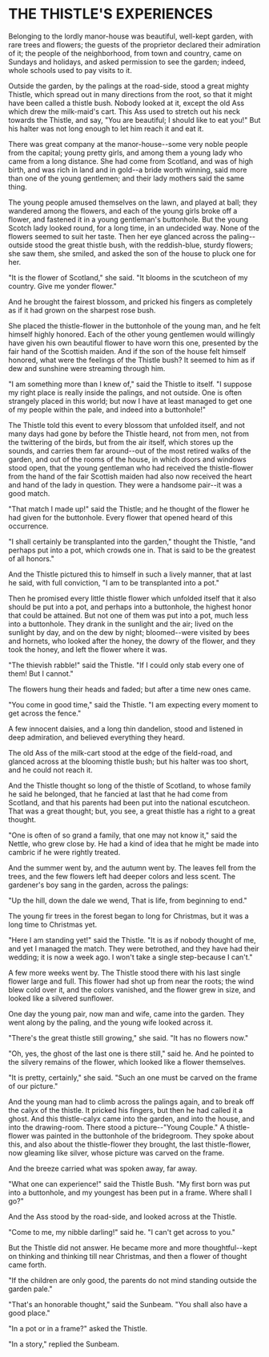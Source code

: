 # THE THISTLE'S EXPERIENCES

Belonging to the lordly manor-house was beautiful, well-kept
garden, with rare trees and flowers; the guests of the proprietor
declared their admiration of it; the people of the neighborhood,
from town and country, came on Sundays and holidays, and asked
permission to see the garden; indeed, whole schools used to pay visits
to it.

Outside the garden, by the palings at the road-side, stood a great
mighty Thistle, which spread out in many directions from the root,
so that it might have been called a thistle bush. Nobody looked at it,
except the old Ass which drew the milk-maid's cart. This Ass used to
stretch out his neck towards the Thistle, and say, "You are beautiful;
I should like to eat you!" But his halter was not long enough to let
him reach it and eat it.

There was great company at the manor-house--some very noble people
from the capital; young pretty girls, and among them a young lady
who came from a long distance. She had come from Scotland, and was
of high birth, and was rich in land and in gold--a bride worth
winning, said more than one of the young gentlemen; and their lady
mothers said the same thing.

The young people amused themselves on the lawn, and played at
ball; they wandered among the flowers, and each of the young girls
broke off a flower, and fastened it in a young gentleman's buttonhole.
But the young Scotch lady looked round, for a long time, in an
undecided way. None of the flowers seemed to suit her taste. Then
her eye glanced across the paling--outside stood the great thistle
bush, with the reddish-blue, sturdy flowers; she saw them, she smiled,
and asked the son of the house to pluck one for her.

"It is the flower of Scotland," she said. "It blooms in the
scutcheon of my country. Give me yonder flower."

And he brought the fairest blossom, and pricked his fingers as
completely as if it had grown on the sharpest rose bush.

She placed the thistle-flower in the buttonhole of the young
man, and he felt himself highly honored. Each of the other young
gentlemen would willingly have given his own beautiful flower to
have worn this one, presented by the fair hand of the Scottish maiden.
And if the son of the house felt himself honored, what were the
feelings of the Thistle bush? It seemed to him as if dew and
sunshine were streaming through him.

"I am something more than I knew of," said the Thistle to
itself. "I suppose my right place is really inside the palings, and
not outside. One is often strangely placed in this world; but now I
have at least managed to get one of my people within the pale, and
indeed into a buttonhole!"

The Thistle told this event to every blossom that unfolded itself,
and not many days had gone by before the Thistle heard, not from
men, not from the twittering of the birds, but from the air itself,
which stores up the sounds, and carries them far around--out of the
most retired walks of the garden, and out of the rooms of the house,
in which doors and windows stood open, that the young gentleman who
had received the thistle-flower from the hand of the fair Scottish
maiden had also now received the heart and hand of the lady in
question. They were a handsome pair--it was a good match.

"That match I made up!" said the Thistle; and he thought of the
flower he had given for the buttonhole. Every flower that opened heard
of this occurrence.

"I shall certainly be transplanted into the garden," thought the
Thistle, "and perhaps put into a pot, which crowds one in. That is said
to be the greatest of all honors."

And the Thistle pictured this to himself in such a lively
manner, that at last he said, with full conviction, "I am to be
transplanted into a pot."

Then he promised every little thistle flower which unfolded itself
that it also should be put into a pot, and perhaps into a
buttonhole, the highest honor that could be attained. But not one of
them was put into a pot, much less into a buttonhole. They drank in
the sunlight and the air; lived on the sunlight by day, and on the dew
by night; bloomed--were visited by bees and hornets, who looked
after the honey, the dowry of the flower, and they took the honey, and
left the flower where it was.

"The thievish rabble!" said the Thistle. "If I could only stab
every one of them! But I cannot."

The flowers hung their heads and faded; but after a time new
ones came.

"You come in good time," said the Thistle. "I am expecting every
moment to get across the fence."

A few innocent daisies, and a long thin dandelion, stood and
listened in deep admiration, and believed everything they heard.

The old Ass of the milk-cart stood at the edge of the
field-road, and glanced across at the blooming thistle bush; but his
halter was too short, and he could not reach it.

And the Thistle thought so long of the thistle of Scotland, to
whose family he said he belonged, that he fancied at last that he
had come from Scotland, and that his parents had been put into the
national escutcheon. That was a great thought; but, you see, a great
thistle has a right to a great thought.

"One is often of so grand a family, that one may not know it,"
said the Nettle, who grew close by. He had a kind of idea that he
might be made into cambric if he were rightly treated.

And the summer went by, and the autumn went by. The leaves fell
from the trees, and the few flowers left had deeper colors and less
scent. The gardener's boy sang in the garden, across the palings:

  "Up the hill, down the dale we wend,
  That is life, from beginning to end."


The young fir trees in the forest began to long for Christmas, but
it was a long time to Christmas yet.

"Here I am standing yet!" said the Thistle. "It is as if nobody
thought of me, and yet I managed the match. They were betrothed, and
they have had their wedding; it is now a week ago. I won't take a
single step-because I can't."

A few more weeks went by. The Thistle stood there with his last
single flower large and full. This flower had shot up from near the
roots; the wind blew cold over it, and the colors vanished, and the
flower grew in size, and looked like a silvered sunflower.

One day the young pair, now man and wife, came into the garden.
They went along by the paling, and the young wife looked across it.

"There's the great thistle still growing," she said. "It has no
flowers now."

"Oh, yes, the ghost of the last one is there still," said he.
And he pointed to the silvery remains of the flower, which looked like
a flower themselves.

"It is pretty, certainly," she said. "Such an one must be carved
on the frame of our picture."

And the young man had to climb across the palings again, and to
break off the calyx of the thistle. It pricked his fingers, but then
he had called it a ghost. And this thistle-calyx came into the garden,
and into the house, and into the drawing-room. There stood a
picture--"Young Couple." A thistle-flower was painted in the
buttonhole of the bridegroom. They spoke about this, and also about
the thistle-flower they brought, the last thistle-flower, now gleaming
like silver, whose picture was carved on the frame.

And the breeze carried what was spoken away, far away.

"What one can experience!" said the Thistle Bush. "My first born
was put into a buttonhole, and my youngest has been put in a frame.
Where shall I go?"

And the Ass stood by the road-side, and looked across at the
Thistle.

"Come to me, my nibble darling!" said he. "I can't get across to
you."

But the Thistle did not answer. He became more and more
thoughtful--kept on thinking and thinking till near Christmas, and
then a flower of thought came forth.

"If the children are only good, the parents do not mind standing
outside the garden pale."

"That's an honorable thought," said the Sunbeam. "You shall also
have a good place."

"In a pot or in a frame?" asked the Thistle.

"In a story," replied the Sunbeam.




